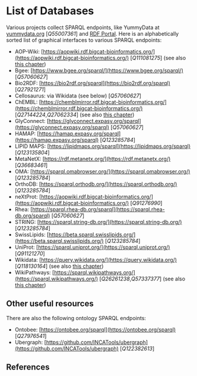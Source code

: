 # List of Databases

Various projects collect <topic>SPARQL endpoint</topic>s, like <topic>YummyData</topic> at [yummydata.org](https://yummydata.org/) [<cite>Q55007361</cite>]
and [RDF Portal](https://rdfportal.org/datasets).
Here is an alphabetically sorted list of graphical interfaces to various SPARQL endpoints:

* AOP-Wiki: [https://aopwiki.rdf.bigcat-bioinformatics.org/](https://aopwiki.rdf.bigcat-bioinformatics.org/) [<cite>Q111081275</cite>] (see also [this chapter](aopwiki.i.md))
* Bgee: [https://www.bgee.org/sparql/](https://www.bgee.org/sparql/) [<cite>Q57060627</cite>]
* Bio2RDF: [https://bio2rdf.org/sparql](https://bio2rdf.org/sparql) [<cite>Q27921271</cite>]
* Cellosaurus: via Wikidata (see below) [<cite>Q57060627</cite>]
* ChEMBL: [https://chemblmirror.rdf.bigcat-bioinformatics.org/](https://chemblmirror.rdf.bigcat-bioinformatics.org/) [<cite>Q27144224</cite>,<cite>Q27062334</cite>] (see also [this chapter](chembl.i.md))
* GlyConnect: [https://glyconnect.expasy.org/sparql](https://glyconnect.expasy.org/sparql) [<cite>Q57060627</cite>]
* HAMAP: [https://hamap.expasy.org/sparql](https://hamap.expasy.org/sparql) [<cite>Q123285784</cite>]
* LIPID MAPS: [https://lipidmaps.org/sparql](https://lipidmaps.org/sparql) [<cite>Q123135804</cite>]
* MetaNetX: [https://rdf.metanetx.org/](https://rdf.metanetx.org/) [<cite>Q36683461</cite>]
* OMA: [https://sparql.omabrowser.org/](https://sparql.omabrowser.org/) [<cite>Q123285784</cite>]
* OrthoDB: [https://sparql.orthodb.org/](https://sparql.orthodb.org/) [<cite>Q123285784</cite>]
* neXtProt: [https://aopwiki.rdf.bigcat-bioinformatics.org/](https://aopwiki.rdf.bigcat-bioinformatics.org/) [<cite>Q91276990</cite>]
* Rhea: [https://sparql.rhea-db.org/sparql](https://sparql.rhea-db.org/sparql) [<cite>Q57060627</cite>]
* STRING: [https://sparql.string-db.org/](https://sparql.string-db.org/) [<cite>Q123285784</cite>]
* SwissLipids: [https://beta.sparql.swisslipids.org/](https://beta.sparql.swisslipids.org/) [<cite>Q123285784</cite>]
* UniProt: [https://sparql.uniprot.org/](https://sparql.uniprot.org/) [<cite>Q91121270</cite>]
* Wikidata: [https://query.wikidata.org/](https://query.wikidata.org/) [<cite>Q118130164</cite>] (see also [this chapter](wikidata.i.md))
* WikiPathways: [https://sparql.wikipathways.org/](https://sparql.wikipathways.org/) [<cite>Q26261238</cite>,<cite>Q57337377</cite>] (see also [this chapter](wikipathways.i.md))

## Other useful resources

There are also the following <topic>ontology</topic> SPARQL endpoints:

* Ontobee: [https://ontobee.org/sparql](https://ontobee.org/sparql) [<cite>Q27976541</cite>]
* Ubergraph: [https://github.com/INCATools/ubergraph](https://github.com/INCATools/ubergraph) [<cite>Q122382613</cite>]

## References

<references/>
